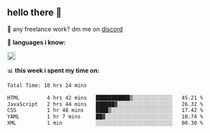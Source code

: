 ## hello there 👋

💼 any freelance work? dm me on [discord](https://discord.com/users/577571414186393661/)

🌸 **languages ​i know:**  

<img height="20" src="https://skillicons.dev/icons?i=js,ts,html,css,php,py,java&perline=50">

📊 **this week i spent my time on:**
<!--START_SECTION:waka-->

```txt
Total Time: 10 hrs 24 mins

HTML         4 hrs 42 mins   ███████████▒░░░░░░░░░░░░░   45.21 %
JavaScript   2 hrs 44 mins   ██████▓░░░░░░░░░░░░░░░░░░   26.32 %
CSS          1 hr 48 mins    ████▒░░░░░░░░░░░░░░░░░░░░   17.42 %
YAML         1 hr 7 mins     ██▓░░░░░░░░░░░░░░░░░░░░░░   10.74 %
XML          1 min           ░░░░░░░░░░░░░░░░░░░░░░░░░   00.30 %
```

<!--END_SECTION:waka-->

